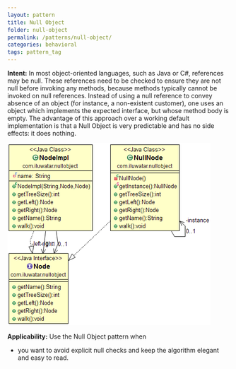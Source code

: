 ```yaml
---
layout: pattern
title: Null Object
folder: null-object
permalink: /patterns/null-object/
categories: behavioral
tags: pattern_tag
---
```


**Intent:** In most object-oriented languages, such as Java or C#, references
may be null. These references need to be checked to ensure they are not null
before invoking any methods, because methods typically cannot be invoked on
null references. Instead of using a null reference to convey absence of an
object (for instance, a non-existent customer), one uses an object which
implements the expected interface, but whose method body is empty. The
advantage of this approach over a working default implementation is that a Null
Object is very predictable and has no side effects: it does nothing.

![alt text](./etc/null-object.png "Null Object")

**Applicability:** Use the Null Object pattern when

* you want to avoid explicit null checks and keep the algorithm elegant and easy to read.
